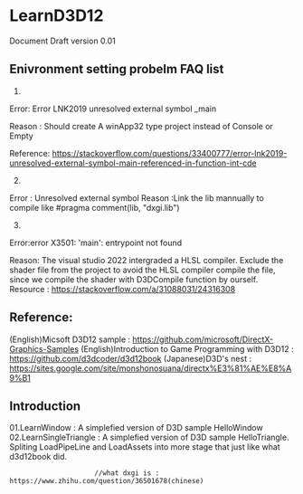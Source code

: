 # LearnD3D12
 
Document Draft version 0.01

## Enivronment setting probelm FAQ list

1. 
Error: Error LNK2019 unresolved external symbol _main

Reason : Should create A winApp32 type project instead of Console or Empty 

Reference: https://stackoverflow.com/questions/33400777/error-lnk2019-unresolved-external-symbol-main-referenced-in-function-int-cde

2. 
Error : Unresolved external symbol
Reason :Link the lib mannually to compile like  #pragma comment(lib, "dxgi.lib")

3. 
Error:error X3501: 'main': entrypoint not found

Reason: The visual studio 2022 intergraded a HLSL compiler.
        Exclude the shader file from the project to avoid the HLSL compiler compile the file,
        since we compile the shader with D3DCompile function by ourself.
Resource : https://stackoverflow.com/a/31088031/24316308

## Reference:
(English)Micsoft D3D12 sample : https://github.com/microsoft/DirectX-Graphics-Samples
(English)Introduction to Game Programming with D3D12 : https://github.com/d3dcoder/d3d12book
(Japanese)D3D's nest : https://sites.google.com/site/monshonosuana/directx%E3%81%AE%E8%A9%B1

## Introduction
01.LearnWindow : A simplefied version of D3D sample HelloWindow
02.LearnSingleTriangle : A simplefied version of D3D sample HelloTriangle.
                         Spliting LoadPipeLine and LoadAssets into more stage that just like what d3d12book did.

                         //what dxgi is : https://www.zhihu.com/question/36501678(chinese)